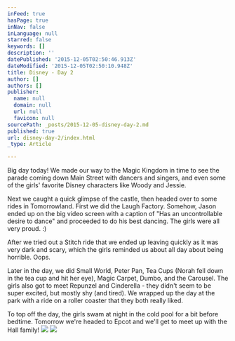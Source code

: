 ```yaml
---
inFeed: true
hasPage: true
inNav: false
inLanguage: null
starred: false
keywords: []
description: ''
datePublished: '2015-12-05T02:50:46.913Z'
dateModified: '2015-12-05T02:50:10.948Z'
title: Disney - Day 2
author: []
authors: []
publisher:
  name: null
  domain: null
  url: null
  favicon: null
sourcePath: _posts/2015-12-05-disney-day-2.md
published: true
url: disney-day-2/index.html
_type: Article

---
```

Big day today! We made our way to the Magic Kingdom in time to see the parade coming down Main Street with dancers and singers, and even some of the girls' favorite Disney characters like Woody and Jessie.

Next we caught a quick glimpse of the castle, then headed over to some rides in Tomorrowland. First we did the Laugh Factory. Somehow, Jason ended up on the big video screen with a caption of "Has an uncontrollable desire to dance" and proceeded to do his best dancing. The girls were all very proud.  :)

After we tried out a Stitch ride that we ended up leaving quickly as it was very dark and scary, which the girls reminded us about all day about being horrible. Oops.

Later in the day, we did Small World, Peter Pan, Tea Cups (Norah fell down in the tea cup and hit her eye), Magic Carpet, Dumbo, and the Carousel. The girls also got to meet Repunzel and Cinderella - they didn't seem to be super excited, but mostly shy (and tired). We wrapped up the day at the park with a ride on a roller coaster that they both really liked.

To top off the day, the girls swam at night in the cold pool for a bit before bedtime. Tomorrow we're headed to Epcot and we'll get to meet up with the Hall family!
![](https://the-grid-user-content.s3-us-west-2.amazonaws.com/12bc10d5-cc3b-40fa-a373-b3df46c017af.jpg)
![](https://the-grid-user-content.s3-us-west-2.amazonaws.com/0dc6c334-2183-49d7-97a5-b7f8a6967d1d.jpg)